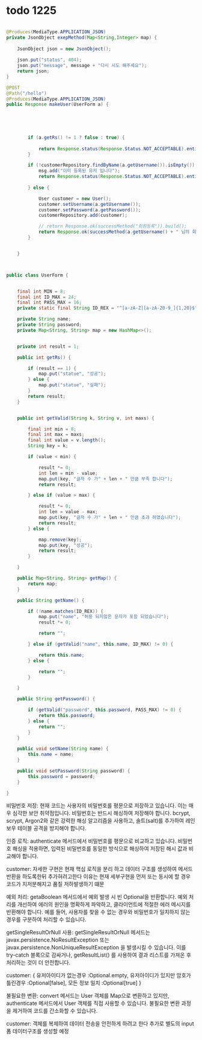 

# todo 1225


```java

@Produces(MediaType.APPLICATION_JSON)
private JsonObject exepMethod(Map<String,Integer> map) {
    
    JsonObject json = new JsonObject();
    
    json.put("status", 404);
    json.put("message", message + "다시 시도 해주세요");
    return json;
}

@POST
@Path("/hello")
@Produces(MediaType.APPLICATION_JSON)
public Response makeUser(UserForm a) {

     
      

        
        if (a.getRs() != 1 ? false : true) {
            
            return Response.status(Response.Status.NOT_ACCEPTABLE).entity(formData.getMap()).build();
        }

        if (!customerRepository.findByName(a.getUsername()).isEmpty()) {
            msg.add("이미 등록된 유저 입니다");
            return Response.status(Response.Status.NOT_ACCEPTABLE).entity(exepMethod(msg.get(0))).build();
            
        } else {

            User customer = new User();
            customer.setUsername(a.getUsername());
            customer.setPassword(a.getPassword());
            customerRepository.add(customer);

            // return Response.ok(successMethod("회원등록")).build();
            return Response.ok(successMethod(a.getUsername() + " 님의 회원등록")).build();
        }


    }

```    
    
```java


public class UserForm {


    final int MIN = 8;
    final int ID_MAX = 24;
    final int PASS_MAX = 16;
    private static final String ID_REX = "^[a-zA-Z][a-zA-Z0-9_]{1,20}$";

    private String name;
    private String password;
    private Map<String, String> map = new HashMap<>();


    private int result = 1;

    public int getRs() {

        if (result == 1) {
            map.put("statue", "성공");
        } else {
            map.put("statue", "실패");
        }
        return result;
    }


    public int getValid(String k, String v, int maxs) {

        final int min = 8;
        final int max = maxs;
        final int value = v.length();
        String key = k;

        if (value < min) {

            result *= 0;
            int len = min - value;
            map.put(key, "글자 수 가" + len + " 만큼 부족 합니다");
            return result;

        } else if (value > max) {

            result *= 0;
            int len = value - max;
            map.put(key, "글자 수 가" + len + " 만큼 초과 하였습니다");
            return result;
        } else {

            map.remove(key);
            map.put(key, "성공");
            return result;
        }

    }

    public Map<String, String> getMap() {
        return map;
    }

    public String getName() {

        if (!name.matches(ID_REX)) {
            map.put("name", "허용 되지않은 문자가 포함 되었습니다");
            result *= 0;

            return "";

        } else if (getValid("name", this.name, ID_MAX) != 0) {

            return this.name;
        } else {

            return "";
        }

    }

    public String getPassword() {

        if (getValid("password", this.password, PASS_MAX) != 0) {
            return this.password;
        } else {
            return "";
        }
    }

    public void setName(String name) {
        this.name = name;
    }

    public void setPassword(String password) {
        this.password = password;
    }

}


```

































비밀번호 저장: 현재 코드는 사용자의 비밀번호를 평문으로 저장하고 있습니다. 이는 매우 심각한 보안 취약점입니다. 비밀번호는 반드시 해싱하여 저장해야 합니다. bcrypt, scrypt, Argon2와 같은 
강력한 해싱 알고리즘을 사용하고, 솔트(salt)를 추가하여 레인보우 테이블 공격을 방지해야 합니다.

인증 로직: authenticate 메서드에서 비밀번호를 평문으로 비교하고 있습니다. 비밀번호 해싱을 적용하면, 입력된 비밀번호를 동일한 방식으로 해싱하여 저장된 해시 값과 비교해야 합니다.

customer: 자세한 구현은 현재 핵심 로직을 분리 하고 데이터 구조를 생성하여 메서드반환을 하도록한뒤 추가혀려고한다 이유는
현재 세부구현을 먼저 또는 동시에 할 경우 코드가 지저분해지고 품질 저하발생하기 떄문

예외 처리: getaBoolean 메서드에서 예외 발생 시 빈 Optional을 반환합니다. 예외 처리를 개선하여 에러의 원인을 명확하게 파악하고, 클라이언트에 적절한 에러 메시지를 반환해야 합니다. 예를 들어, 사용자를 찾을 수 없는 경우와 비밀번호가 일치하지 않는 경우를 구분하여 처리할 수 있습니다.

getSingleResultOrNull 사용: getSingleResultOrNull 메서드는 javax.persistence.NoResultException 또는 javax.persistence.NonUniqueResultException 을 발생시킬 수 있습니다. 이를 try-catch 블록으로 감싸거나, getResultList() 를 사용하여 결과 리스트를 가져온 후 처리하는 것이 더 안전합니다.


customer: { 유저아이디가 없는경우 :Optional.empty,
유저아이디가 있지만 암호가 틀린경우 :Optional[false],
모든 정보 일치 :Optional[true] }




불필요한 변환: convert 메서드는 User 객체를 Map으로 변환하고 있지만, authenticate 메서드에서 User 객체를 직접 사용할 수 있습니다. 불필요한 변환 과정을 제거하여 코드를 간소화할 수 있습니다.

customer: 객체를 복제하여 데이터 전송을 안전하게 하려고 한다 추가로 별도의 input폼 데이터구조를 생성할 예정




